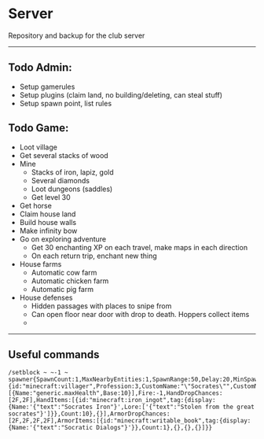 # Server

Repository and backup for the club server

---

## Todo Admin:
 - Setup gamerules
 - Setup plugins (claim land, no building/deleting, can steal stuff)
 - Setup spawn point, list rules

## Todo Game:
 - Loot village
 - Get several stacks of wood
 - Mine
   - Stacks of iron, lapiz, gold
   - Several diamonds
   - Loot dungeons (saddles)
   - Get level 30
 - Get horse
 - Claim house land
 - Build house walls
 - Make infinity bow
 - Go on exploring adventure
   - Get 30 enchanting XP on each travel, make maps in each direction
   - On each return trip, enchant new thing
 - House farms
   - Automatic cow farm
   - Automatic chicken farm
   - Automatic pig farm
 - House defenses
   - Hidden passages with places to snipe from
   - Can open floor near door with drop to death. Hoppers collect items
   - 

---

## Useful commands
```
/setblock ~ ~-1 ~ spawner{SpawnCount:1,MaxNearbyEntities:1,SpawnRange:50,Delay:20,MinSpawnDelay:240,MaxSpawnDelay:240,RequiredPlayerRange:6,SpawnData:{id:"minecraft:villager",Profession:3,CustomName:"\"Socrates\"",CustomNameVisible:1,Glowing:1,Health:10,Attributes:[{Name:"generic.maxHealth",Base:10}],Fire:-1,HandDropChances:[2F,2F],HandItems:[{id:"minecraft:iron_ingot",tag:{display:{Name:'{"text":"Socrates Iron"}',Lore:['{"text":"Stolen from the great socrates"}']}},Count:10},{}],ArmorDropChances:[2F,2F,2F,2F],ArmorItems:[{id:"minecraft:writable_book",tag:{display:{Name:'{"text":"Socratic Dialogs"}'}},Count:1},{},{},{}]}}
```
